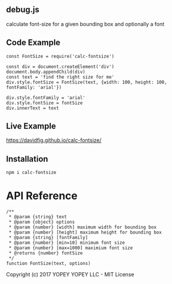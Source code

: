 ## debug.js
calculate font-size for a given bounding box and optionally a font

## Code Example

    const FontSize = require('calc-fontsize')

    const div = document.createElement('div')
    document.body.appendChild(div)
    const text = 'find the right size for me'
    div.style.fontSize = FontSize(text, {width: 100, height: 100, fontFamily: 'arial'})

    div.style.fontFamily = 'arial'
    div.style.fontSize = fontSize
    div.innerText = text


## Live Example
https://davidfig.github.io/calc-fontsize/

## Installation

    npm i calc-fontsize

# API Reference

    /**
     * @param {string} text
     * @param {object} options
     * @param {number} [width] maximum width for bounding box
     * @param {number} [height] maximum height for bounding box
     * @param {string} [fontFamily]
     * @param {number} [min=10] minimum font size
     * @param {number} [max=1000] maximium font size
     * @returns {number} fontSize
     */
    function FontSize(text, options)

Copyright (c) 2017 YOPEY YOPEY LLC - MIT License